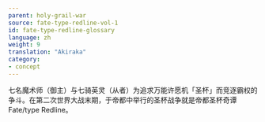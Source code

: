```yaml
---
parent: holy-grail-war
source: fate-type-redline-vol-1
id: fate-type-redline-glossary
language: zh
weight: 9
translation: "Akiraka"
category:
- concept
---
```


七名魔术师（御主）与七骑英灵（从者）为追求万能许愿机「圣杯」而竞逐霸权的争斗。在第二次世界大战末期，于帝都中举行的圣杯战争就是帝都圣杯奇谭Fate/type Redline。

